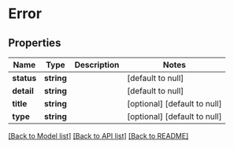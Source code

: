 # Error

## Properties
Name | Type | Description | Notes
------------ | ------------- | ------------- | -------------
**status** | **string** |  | [default to null]
**detail** | **string** |  | [default to null]
**title** | **string** |  | [optional] [default to null]
**type** | **string** |  | [optional] [default to null]

[[Back to Model list]](../README.md#documentation-for-models) [[Back to API list]](../README.md#documentation-for-api-endpoints) [[Back to README]](../README.md)


